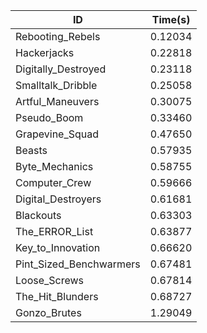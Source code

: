 |ID|Time(s)|
|-|-|
|Rebooting_Rebels|0.12034|
|Hackerjacks|0.22818|
|Digitally_Destroyed|0.23118|
|Smalltalk_Dribble|0.25058|
|Artful_Maneuvers|0.30075|
|Pseudo_Boom|0.33460|
|Grapevine_Squad|0.47650|
|Beasts|0.57935|
|Byte_Mechanics|0.58755|
|Computer_Crew|0.59666|
|Digital_Destroyers|0.61681|
|Blackouts|0.63303|
|The_ERROR_List|0.63877|
|Key_to_Innovation|0.66620|
|Pint_Sized_Benchwarmers|0.67481|
|Loose_Screws|0.67814|
|The_Hit_Blunders|0.68727|
|Gonzo_Brutes|1.29049|
